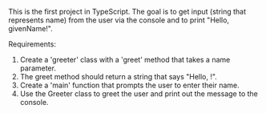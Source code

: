 This is the first project in TypeScript.
The goal is to get input (string that represents name) from the user via the console and to print "Hello, givenName!".

Requirements:
1) Create a 'greeter' class with a 'greet' method that takes a name parameter.
2) The greet method should return a string that says "Hello, <name>!".
3) Create a 'main' function that prompts the user to enter their name.
4) Use the Greeter class to greet the user and print out the message to the console.


